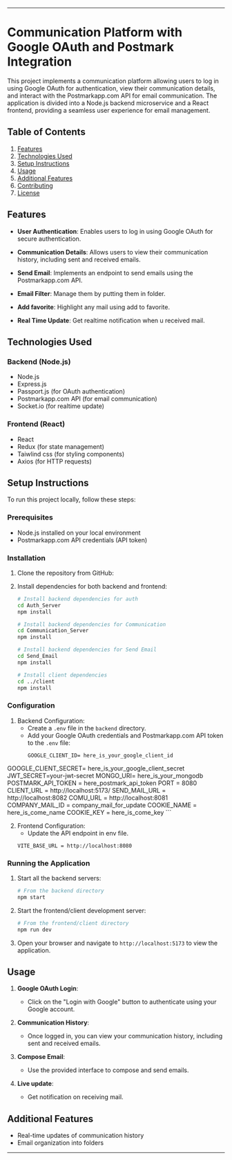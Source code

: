 
---

# Communication Platform with Google OAuth and Postmark Integration

This project implements a communication platform allowing users to log in using Google OAuth for authentication, view their communication details, and interact with the Postmarkapp.com API for email communication. The application is divided into a Node.js backend microservice and a React frontend, providing a seamless user experience for email management.

## Table of Contents
1. [Features](#features)
2. [Technologies Used](#technologies-used)
3. [Setup Instructions](#setup-instructions)
4. [Usage](#usage)
5. [Additional Features](#additional-features)
6. [Contributing](#contributing)
7. [License](#license)

## Features
- **User Authentication**: Enables users to log in using Google OAuth for secure authentication.
  
- **Communication Details**: Allows users to view their communication history, including sent and received emails.
  
- **Send Email**: Implements an endpoint to send emails using the Postmarkapp.com API.
  
- **Email Filter**:  Manage them by putting them in folder.

- **Add favorite**:  Highlight any mail using add to favorite.

- **Real Time Update**: Get realtime notification when u received mail.

## Technologies Used
### Backend (Node.js)
- Node.js
- Express.js
- Passport.js (for OAuth authentication)
- Postmarkapp.com API (for email communication)
- Socket.io  (for realtime update)

### Frontend (React)
- React
- Redux (for state management)
- Taiwlind css (for styling components)
- Axios (for HTTP requests)


## Setup Instructions
To run this project locally, follow these steps:

### Prerequisites
- Node.js installed on your local environment
- Postmarkapp.com API credentials (API token)

### Installation
1. Clone the repository from GitHub:

2. Install dependencies for both backend and frontend:
   ```bash
   # Install backend dependencies for auth
   cd Auth_Server
   npm install

   # Install backend dependencies for Communication
   cd Communication_Server
   npm install

   # Install backend dependencies for Send Email
   cd Send_Email
   npm install

   # Install client dependencies
   cd ../client
   npm install
   ```

### Configuration
1. Backend Configuration:
   - Create a `.env` file in the `backend` directory.
   - Add your Google OAuth credentials and Postmarkapp.com API token to the `.env` file:
     ```dotenv
     GOOGLE_CLIENT_ID= here_is_your_google_client_id
GOOGLE_CLIENT_SECRET= here_is_your_google_client_secret
JWT_SECRET=your-jwt-secret
MONGO_URI=  here_is_your_mongodb
POSTMARK_API_TOKEN = here_postmark_api_token
PORT = 8080
CLIENT_URL = http://localhost:5173/
SEND_MAIL_URL = http://localhost:8082
COMU_URL = http://localhost:8081
COMPANY_MAIL_ID = company_mail_for_update
COOKIE_NAME = here_is_come_name
COOKIE_KEY = here_is_come_key
     ```

2. Frontend Configuration:
   - Update the API endpoint in env file.
   ```dotenv
   VITE_BASE_URL = http://localhost:8080
   ```

### Running the Application
1. Start all the backend servers:
   ```bash
   # From the backend directory
   npm start
   ```

2. Start the frontend/client development server:
   ```bash
   # From the frontend/client directory
   npm run dev
   ```

3. Open your browser and navigate to `http://localhost:5173` to view the application.

## Usage
1. **Google OAuth Login**:
   - Click on the "Login with Google" button to authenticate using your Google account.

2. **Communication History**:
   - Once logged in, you can view your communication history, including sent and received emails.

3. **Compose Email**:
   - Use the provided interface to compose and send emails.

4. **Live update**:
   - Get notification on receiving mail.

## Additional Features
- Real-time updates of communication history 
- Email organization into folders 
---
